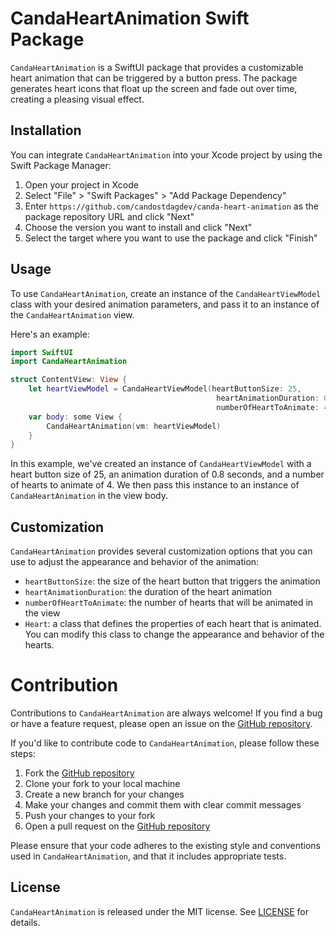 # CandaHeartAnimation Swift Package

`CandaHeartAnimation` is a SwiftUI package that provides a customizable heart animation that can be triggered by a button press. The package generates heart icons that float up the screen and fade out over time, creating a pleasing visual effect.

## Installation

You can integrate `CandaHeartAnimation` into your Xcode project by using the Swift Package Manager:

1. Open your project in Xcode
2. Select "File" > "Swift Packages" > "Add Package Dependency"
3. Enter `https://github.com/candostdagdev/canda-heart-animation` as the package repository URL and click "Next"
4. Choose the version you want to install and click "Next"
5. Select the target where you want to use the package and click "Finish"

## Usage

To use `CandaHeartAnimation`, create an instance of the `CandaHeartViewModel` class with your desired animation parameters, and pass it to an instance of the `CandaHeartAnimation` view.

Here's an example:

```swift
import SwiftUI
import CandaHeartAnimation

struct ContentView: View {
    let heartViewModel = CandaHeartViewModel(heartButtonSize: 25,
                                              heartAnimationDuration: 0.8,
                                              numberOfHeartToAnimate: 4)
    var body: some View {
        CandaHeartAnimation(vm: heartViewModel)
    }
}
```

In this example, we've created an instance of `CandaHeartViewModel` with a heart button size of 25, an animation duration of 0.8 seconds, and a number of hearts to animate of 4. We then pass this instance to an instance of `CandaHeartAnimation` in the view body.

## Customization

`CandaHeartAnimation` provides several customization options that you can use to adjust the appearance and behavior of the animation:

- `heartButtonSize`: the size of the heart button that triggers the animation
- `heartAnimationDuration`: the duration of the heart animation
- `numberOfHeartToAnimate`: the number of hearts that will be animated in the view
- `Heart`: a class that defines the properties of each heart that is animated. You can modify this class to change the appearance and behavior of the hearts.

# Contribution

Contributions to `CandaHeartAnimation` are always welcome! If you find a bug or have a feature request, please open an issue on the [GitHub repository](https://github.com/candostdagdev/canda-heart-animation/issues).

If you'd like to contribute code to `CandaHeartAnimation`, please follow these steps:

1. Fork the [GitHub repository](https://github.com/candostdagdev/canda-heart-animation)
2. Clone your fork to your local machine
3. Create a new branch for your changes
4. Make your changes and commit them with clear commit messages
5. Push your changes to your fork
6. Open a pull request on the [GitHub repository](https://github.com/candostdagdev/canda-heart-animation)

Please ensure that your code adheres to the existing style and conventions used in `CandaHeartAnimation`, and that it includes appropriate tests.

## License

`CandaHeartAnimation` is released under the MIT license. See [LICENSE](https://github.com/candostdagdev/canda-heart-animation/blob/main/LICENSE) for details.

